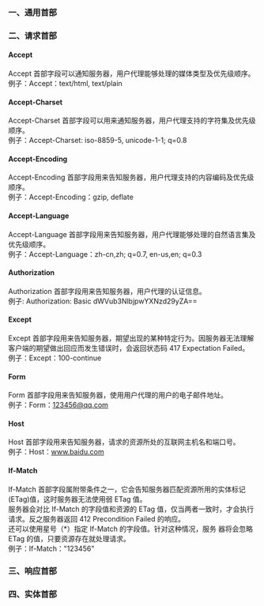 ### 一、通用首部

### 二、请求首部
#### Accept
Accept 首部字段可以通知服务器，用户代理能够处理的媒体类型及优先级顺序。 <br />
例子：Accept：text/html, text/plain

#### Accept-Charset
Accept-Charset 首部字段可以用来通知服务器，用户代理支持的字符集及优先级顺序。 <br />
例子：Accept-Charset: iso-8859-5, unicode-1-1; q=0.8

#### Accept-Encoding
Accept-Encoding 首部字段用来告知服务器，用户代理支持的内容编码及优先级顺序。 <br />
例子：Accept-Encoding：gzip, deflate

#### Accept-Language
Accept-Language 首部字段用来告知服务器，用户代理能够处理的自然语言集及优先级顺序。 <br />
例子：Accept-Language：zh-cn,zh; q=0.7, en-us,en; q=0.3

#### Authorization
Authorization 首部字段用来告知服务器，用户代理的认证信息。 <br />
例子: Authorization: Basic dWVub3NlbjpwYXNzd29yZA==

#### Except
Except 首部字段用来告知服务器，期望出现的某种特定行为。因服务器无法理解客户端的期望做出回应而发生错误时，会返回状态码 417 Expectation Failed。 <br />
例子：Except：100-continue

#### Form
Form 首部字段用来告知服务器，使用用户代理的用户的电子邮件地址。 <br />
例子：Form：123456@qq.com

#### Host
Host 首部字段用来告知服务器，请求的资源所处的互联网主机名和端口号。 <br />
例子：Host：www.baidu.com

#### If-Match
If-Match 首部字段属附带条件之一，它会告知服务器匹配资源所用的实体标记(ETag)值，这时服务器无法使用弱 ETag 值。<br />
服务器会对比 If-Match 的字段值和资源的 ETag 值，仅当两者一致时，才会执行请求。反之服务器返回 412 Precondition Failed 的响应。 <br />
还可以使用星号（*）指定 If-Match 的字段值。针对这种情况，服务
器将会忽略 ETag 的值，只要资源存在就处理请求。
 <br />
例子：If-Match："123456"

### 三、响应首部

### 四、实体首部